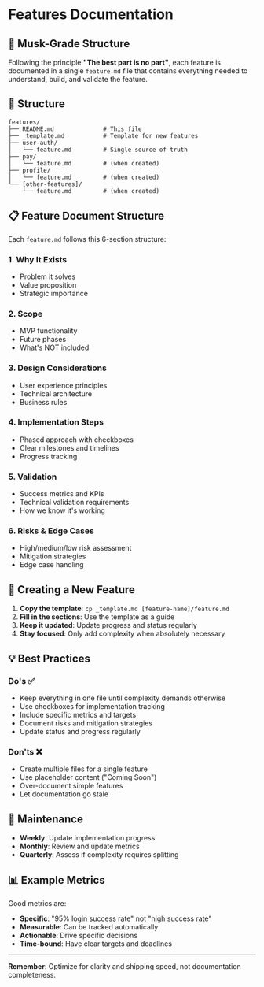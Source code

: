 # Features Documentation

## 🧠 Musk-Grade Structure

Following the principle **"The best part is no part"**, each feature is documented in a single `feature.md` file that contains everything needed to understand, build, and validate the feature.

## 📁 Structure

```
features/
├── README.md              # This file
├── _template.md           # Template for new features
├── user-auth/
│   └── feature.md         # Single source of truth
├── pay/
│   └── feature.md         # (when created)
├── profile/
│   └── feature.md         # (when created)
└── [other-features]/
    └── feature.md         # (when created)
```

## 📋 Feature Document Structure

Each `feature.md` follows this 6-section structure:

### 1. Why It Exists
- Problem it solves
- Value proposition  
- Strategic importance

### 2. Scope
- MVP functionality
- Future phases
- What's NOT included

### 3. Design Considerations
- User experience principles
- Technical architecture
- Business rules

### 4. Implementation Steps
- Phased approach with checkboxes
- Clear milestones and timelines
- Progress tracking

### 5. Validation
- Success metrics and KPIs
- Technical validation requirements
- How we know it's working

### 6. Risks & Edge Cases
- High/medium/low risk assessment
- Mitigation strategies
- Edge case handling

## 🚀 Creating a New Feature

1. **Copy the template**: `cp _template.md [feature-name]/feature.md`
2. **Fill in the sections**: Use the template as a guide
3. **Keep it updated**: Update progress and status regularly
4. **Stay focused**: Only add complexity when absolutely necessary

## 💡 Best Practices

### Do's ✅
- Keep everything in one file until complexity demands otherwise
- Use checkboxes for implementation tracking
- Include specific metrics and targets
- Document risks and mitigation strategies
- Update status and progress regularly

### Don'ts ❌
- Create multiple files for a single feature
- Use placeholder content ("Coming Soon")
- Over-document simple features
- Let documentation go stale

## 🔄 Maintenance

- **Weekly**: Update implementation progress
- **Monthly**: Review and update metrics
- **Quarterly**: Assess if complexity requires splitting

## 📊 Example Metrics

Good metrics are:
- **Specific**: "95% login success rate" not "high success rate"
- **Measurable**: Can be tracked automatically
- **Actionable**: Drive specific decisions
- **Time-bound**: Have clear targets and deadlines

---

**Remember**: Optimize for clarity and shipping speed, not documentation completeness. 